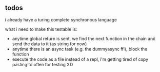 ## todos

i already have a turing complete synchronous language

what i need to make this testable is:

- anytime global return is sent, we find the next function in the chain and send the data to it (as string for now)
- anytime there is an async task (e.g. the dummyasync ffi), block the function
- execute the code as a file instead of a repl, i'm getting tired of copy pasting to often for testing XD
